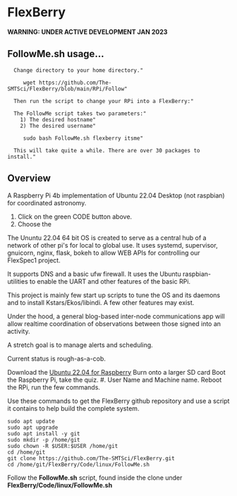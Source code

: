 # FlexBerry

**WARNING: UNDER ACTIVE DEVELOPMENT JAN 2023**


FollowMe.sh usage...
--------------------

````
  Change directory to your home directory."                            
                                                                 
     wget https://github.com/The-SMTSci/FlexBerry/blob/main/RPi/Follow"
                                                                   
  Then run the script to change your RPi into a FlexBerry:"            
                                                                   
  The FollowMe script takes two parameters:"                           
    1) The desired hostname"                                           
    2) The desired username"                                           
                                                                  
     sudo bash FollowMe.sh flexberry itsme"                            
                                                                   
  This will take quite a while. There are over 30 packages to install."
````

Overview
--------

A Raspberry Pi 4b implementation of Ubuntu 22.04 Desktop (not raspbian) for coordinated astronomy.

1) Click on the green CODE button above.
2) Choose the 

The Ununtu 22.04 64 bit OS is created to serve as a central hub of a network of other pi's for local to global use. It uses systemd, supervisor, gnuicorn, nginx, flask, bokeh to allow WEB APIs for controlling our FlexSpec1 project.

It supports DNS and a basic ufw firewall. It uses the Ubuntu raspbian-utilities to enable the UART and other features of the basic RPi.

This project is mainly few start up scripts to tune the OS and its daemons and to install Kstars/Ekos/libindi. A few other features may exist. 

Under the hood, a general blog-based inter-node communications app will allow realtime coordination of observations between those signed into an activity.

A stretch goal is to manage alerts and scheduling. 

Current status is rough-as-a-cob.

Download the [Ubuntu 22.04 for Raspberry](https://ubuntu.com/download/raspberry-pi)
Burn onto a larger SD card
Boot the Raspberry Pi, take the quiz.
#. User Name and Machine name.
Reboot the RPi, run the few commands.

Use these commands to get the FlexBerry github repository and use a script it contains to help build the complete system.

    sudo apt update
    sudo apt upgrade
    sudo apt install -y git
    sudo mkdir -p /home/git
    sudo chown -R $USER:$USER /home/git
    cd /home/git
    git clone https://github.com/The-SMTSci/FlexBerry.git
    cd /home/git/FlexBerry/Code/linux/FollowMe.sh
    
Follow the **FollowMe.sh** script, found inside the clone under **FlexBerry/Code/linux/FollowMe.sh**
